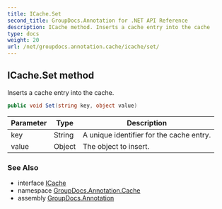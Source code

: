 ```yaml
---
title: ICache.Set
second_title: GroupDocs.Annotation for .NET API Reference
description: ICache method. Inserts a cache entry into the cache
type: docs
weight: 20
url: /net/groupdocs.annotation.cache/icache/set/
---
```

## ICache.Set method

Inserts a cache entry into the cache.

```csharp
public void Set(string key, object value)
```

| Parameter | Type | Description |
| --- | --- | --- |
| key | String | A unique identifier for the cache entry. |
| value | Object | The object to insert. |

### See Also

* interface [ICache](../)
* namespace [GroupDocs.Annotation.Cache](../../icache/)
* assembly [GroupDocs.Annotation](../../../)


